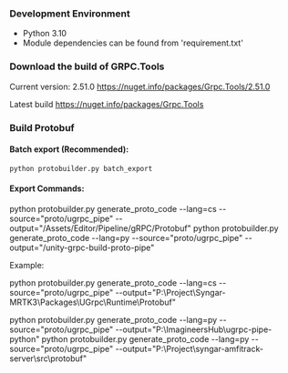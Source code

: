 ### Development Environment

- Python 3.10
- Module dependencies can be found from 'requirement.txt'

### Download the build of GRPC.Tools

Current version: 2.51.0
https://nuget.info/packages/Grpc.Tools/2.51.0

Latest build
https://nuget.info/packages/Grpc.Tools

### Build Protobuf

#### Batch export (Recommended):

`python protobuilder.py batch_export`

#### Export Commands:

python protobuilder.py generate_proto_code --lang=cs --source="proto/ugrpc_pipe" --output="<UnityProject>/Assets/Editor/Pipeline/gRPC/Protobuf"
python protobuilder.py generate_proto_code --lang=py --source="proto/ugrpc_pipe" --output="<Python Pipeline Project>/unity-grpc-build-proto-pipe"

Example:

python protobuilder.py generate_proto_code --lang=cs --source="proto/ugrpc_pipe" --output="P:\Project\Syngar-MRTK3\Packages\UGrpc\Runtime\Protobuf"

python protobuilder.py generate_proto_code --lang=py --source="proto/ugrpc_pipe" --output="P:\ImagineersHub\ugrpc-pipe-python"
python protobuilder.py generate_proto_code --lang=py --source="proto/ugrpc_pipe" --output="P:\Project\syngar-amfitrack-server\src\protobuf"
